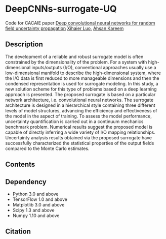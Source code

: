 # DeepCNNs-surrogate-UQ
Code for CACAIE paper [Deep convolutional neural networks for random field uncertainty propagation](https://xihaier.github.io/)
[Xihaier Luo](https://xihaier.github.io/), [Ahsan Kareem](https://engineering.nd.edu/profiles/akareem)

## Description
The development of a reliable and robust surrogate model is often constrained by the dimensionality of the problem. For a system with high-dimensional inputs/outputs (I/O), conventional approaches usually use a low-dimensional manifold to describe the high-dimensional system, where the I/O data is first reduced to more manageable dimensions and then the condensed representation is used for surrogate modeling. In this study, a new solution scheme for this type of problems based on a deep learning approach is presented. The proposed surrogate is based on a particular network architecture, i.e. convolutional neural networks. The surrogate architecture is designed in a hierarchical style containing three different levels of model structures, advancing the efficiency and effectiveness of the model in the aspect of training. To assess the model performance, uncertainty quantification is carried out in a continuum mechanics benchmark problem. Numerical results suggest the proposed model is capable of directly inferring a wide variety of I/O mapping relationships. Uncertainty analysis results obtained via the proposed surrogate have successfully characterized the statistical properties of the output fields compared to the Monte Carlo estimates.

## Contents

## Dependency
* Python 3.0 and above
* TensorFlow 1.0 and above
* Matplotlib 3.0 and above
* Scipy 1.3 and above
* Numpy 1.10 and above

## Citation
